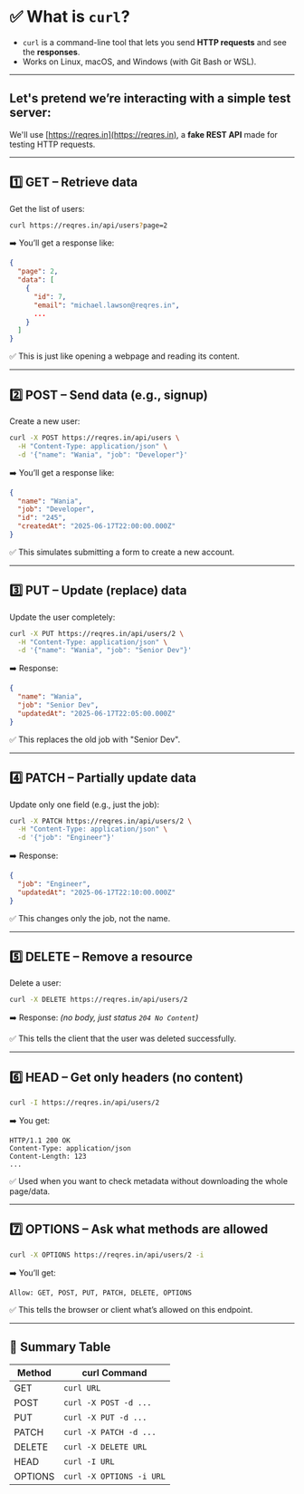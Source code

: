 # ✅ What is `curl`?

* `curl` is a command-line tool that lets you send **HTTP requests** and see the **responses**.
* Works on Linux, macOS, and Windows (with Git Bash or WSL).

---

## Let's pretend we’re interacting with a simple test server:

We'll use [https://reqres.in](https://reqres.in), a **fake REST API** made for testing HTTP requests.

---

## 1️⃣ **GET** – Retrieve data

Get the list of users:

```bash
curl https://reqres.in/api/users?page=2
```

➡️ You’ll get a response like:

```json
{
  "page": 2,
  "data": [
    {
      "id": 7,
      "email": "michael.lawson@reqres.in",
      ...
    }
  ]
}
```

✅ This is just like opening a webpage and reading its content.

---

## 2️⃣ **POST** – Send data (e.g., signup)

Create a new user:

```bash
curl -X POST https://reqres.in/api/users \
  -H "Content-Type: application/json" \
  -d '{"name": "Wania", "job": "Developer"}'
```

➡️ You’ll get a response like:

```json
{
  "name": "Wania",
  "job": "Developer",
  "id": "245",
  "createdAt": "2025-06-17T22:00:00.000Z"
}
```

✅ This simulates submitting a form to create a new account.

---

## 3️⃣ **PUT** – Update (replace) data

Update the user completely:

```bash
curl -X PUT https://reqres.in/api/users/2 \
  -H "Content-Type: application/json" \
  -d '{"name": "Wania", "job": "Senior Dev"}'
```

➡️ Response:

```json
{
  "name": "Wania",
  "job": "Senior Dev",
  "updatedAt": "2025-06-17T22:05:00.000Z"
}
```

✅ This replaces the old job with "Senior Dev".

---

## 4️⃣ **PATCH** – Partially update data

Update only one field (e.g., just the job):

```bash
curl -X PATCH https://reqres.in/api/users/2 \
  -H "Content-Type: application/json" \
  -d '{"job": "Engineer"}'
```

➡️ Response:

```json
{
  "job": "Engineer",
  "updatedAt": "2025-06-17T22:10:00.000Z"
}
```

✅ This changes only the job, not the name.

---

## 5️⃣ **DELETE** – Remove a resource

Delete a user:

```bash
curl -X DELETE https://reqres.in/api/users/2
```

➡️ Response: *(no body, just status `204 No Content`)*

✅ This tells the client that the user was deleted successfully.

---

## 6️⃣ **HEAD** – Get only headers (no content)

```bash
curl -I https://reqres.in/api/users/2
```

➡️ You get:

```
HTTP/1.1 200 OK
Content-Type: application/json
Content-Length: 123
...
```

✅ Used when you want to check metadata without downloading the whole page/data.

---

## 7️⃣ **OPTIONS** – Ask what methods are allowed

```bash
curl -X OPTIONS https://reqres.in/api/users/2 -i
```

➡️ You’ll get:

```
Allow: GET, POST, PUT, PATCH, DELETE, OPTIONS
```

✅ This tells the browser or client what’s allowed on this endpoint.

---

## 📝 Summary Table

| Method  | curl Command             |
| ------- | ------------------------ |
| GET     | `curl URL`               |
| POST    | `curl -X POST -d ...`    |
| PUT     | `curl -X PUT -d ...`     |
| PATCH   | `curl -X PATCH -d ...`   |
| DELETE  | `curl -X DELETE URL`     |
| HEAD    | `curl -I URL`            |
| OPTIONS | `curl -X OPTIONS -i URL` |

